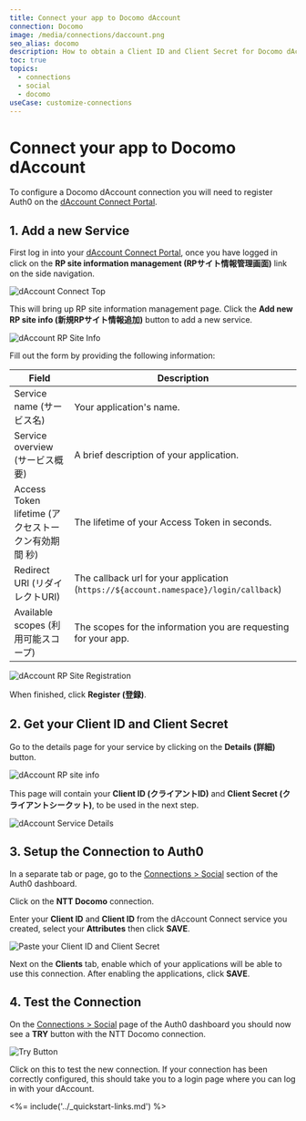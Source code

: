 ```yaml
---
title: Connect your app to Docomo dAccount
connection: Docomo
image: /media/connections/daccount.png
seo_alias: docomo
description: How to obtain a Client ID and Client Secret for Docomo dAccount.
toc: true
topics:
  - connections
  - social
  - docomo
useCase: customize-connections
---
```


# Connect your app to Docomo dAccount

To configure a Docomo dAccount connection you will need to register Auth0 on the [dAccount Connect Portal](https://dac-g.apl01.spmode.ne.jp/VIEW_OC01/GOCA00004/).

## 1. Add a new Service

First log in into your [dAccount Connect Portal](https://dac-g.apl01.spmode.ne.jp/VIEW_OC01/GOCA00004/), once you have logged in click on the **RP site information management (RPサイト情報管理画面)** link on the side navigation.

![dAccount Connect Top](/media/articles/connections/social/docomo/connect-top.png)

This will bring up RP site information management page. Click the **Add new RP site info (新規RPサイト情報追加)** button to add a new service.

![dAccount RP Site Info](/media/articles/connections/social/docomo/rp-info-1.png)

Fill out the form by providing the following information:

| Field | Description
--------|------------
Service name (サービス名) | Your application's name.
Service overview (サービス概要) | A brief description of your application.
Access Token lifetime (アクセストークン有効期間 秒) | The lifetime of your Access Token in seconds.
Redirect URI (リダイレクトURI) | The callback url for your application (`https://${account.namespace}/login/callback`)
Available scopes (利用可能スコープ) | The scopes for the information you are requesting for your app.

![dAccount RP Site Registration](/media/articles/connections/social/docomo/rp-register.png)

When finished, click **Register (登録)**.

## 2. Get your **Client ID** and **Client Secret**

Go to the details page for your service by clicking on the **Details (詳細)** button.

![dAccount RP site info](/media/articles/connections/social/docomo/rp-info-2.png)

This page will contain your **Client ID (クライアントID)** and **Client Secret (クライアントシークット)**, to be used in the next step.

![dAccount Service Details](/media/articles/connections/social/docomo/service-details.png)

## 3. Setup the Connection to Auth0

In a separate tab or page, go to the [Connections > Social](${manage_url}/#/connections/social) section of the Auth0 dashboard.

Click on the **NTT Docomo** connection.

Enter your **Client ID** and **Client ID** from the dAccount Connect service you created, select your **Attributes** then click **SAVE**.

![Paste your Client ID and Client Secret](/media/articles/connections/social/docomo/enter-keys.png)

Next on the **Clients** tab, enable which of your applications will be able to use this connection. After enabling the applications, click **SAVE**.

## 4. Test the Connection

On the [Connections > Social](${manage_url}/#/connections/social) page of the Auth0 dashboard you should now see a **TRY** button with the NTT Docomo connection.

![Try Button](/media/articles/connections/social/docomo/try-connection.png)

Click on this to test the new connection. If your connection has been correctly configured, this should take you to a login page where you can log in with your dAccount.

<%= include('../_quickstart-links.md') %>


